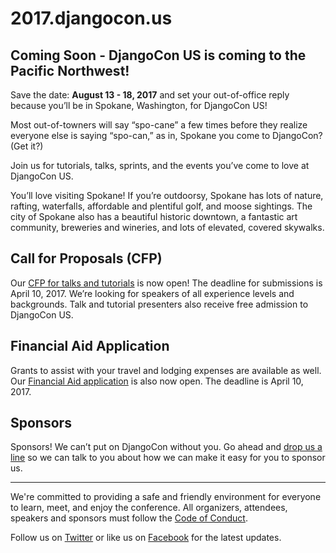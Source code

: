 # 2017.djangocon.us

## Coming Soon - DjangoCon US is coming to the Pacific Northwest! 

Save the date: **August 13 - 18, 2017** and set your out-of-office reply because you’ll be in Spokane, Washington, for DjangoCon US! 

Most out-of-towners will say “spo-cane” a few times before they realize everyone else is saying “spo-can,” as in, Spokane you come to DjangoCon? (Get it?) 

Join us for tutorials, talks, sprints, and the events you’ve come to love at DjangoCon US. 

You’ll love visiting Spokane! If you’re outdoorsy, Spokane has lots of nature, rafting, waterfalls, affordable and plentiful golf, and moose sightings. The city of Spokane also has a beautiful historic downtown, a fantastic art community, breweries and wineries, and lots of elevated, covered skywalks. 

## Call for Proposals (CFP)

Our [CFP for talks and tutorials](https://www.papercall.io/djangocon-us-2017) is now open! The deadline for submissions is April 10, 2017. We’re looking for speakers of all experience levels and backgrounds. Talk and tutorial presenters also receive free admission to DjangoCon US.

## Financial Aid Application

Grants to assist with your travel and lodging expenses are available as well. Our [Financial Aid application](https://docs.google.com/forms/d/e/1FAIpQLSeAv0EiZlrNISofSaZNyf7INq86Ayka8ZV_aEWHr97ptUP26A/viewform?c=0&w=1) is also now open. The deadline is April 10, 2017.

## Sponsors

Sponsors! We can’t put on DjangoCon without you. Go ahead and [drop us a line](mailto:sponsors@djangocon.us) so we can talk to you about how we can make it easy for you to sponsor us. 

----

We're committed to providing a safe and friendly environment for everyone to learn, meet, and enjoy the conference. All organizers, attendees, speakers and sponsors must follow the [Code of Conduct](/coc/).

Follow us on [Twitter](https://twitter.com/djangocon) or like us on [Facebook](https://www.facebook.com/djangoconus) for the latest updates.
